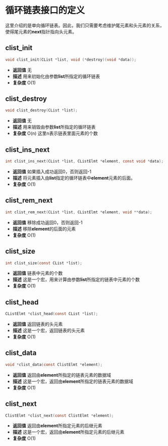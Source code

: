 # 循环链表接口的定义

这里介绍的是单向循环链表。因此，我们只需要考虑维护尾元素和头元素的关系，使得尾元素的**next**指针指向头元素。

## clist_init

```c
void clist_init(CList *list, void (*destroy)(void *data));
```

- **返回值** 无
- **描述** 用来初始化由参数**list**所指定的循环链表
- **复杂度** O(1)

## clist_destroy

```c
void clist_destroy(CList *list);
```

- **返回值** 无
- **描述** 用来销毁由参数**list**所指定的循环链表
- **复杂度** O(n) 这里n表示链表里面元素的个数

## clist_ins_next

```c
int clist_ins_next(CList *list, CListElmt *element, const void *data);
```

- **返回值** 如果插入成功返回0，否则返回-1
- **描述** 将元素插入由**list**指定的循环链表中**element**元素的后面。
- **复杂度** O(1)

## clist_rem_next

```c
int clist_rem_next(CList *list, CListElmt *element, void **data);
```

- **返回值** 移除成功返回0，否则返回-1
- **描述** 移除**element**的后面的元素
- **复杂度** O(1)

## clist_size

```c
int clist_size(const CList *list);
```

- **返回值** 链表中元素的个数
- **描述** 这是一个宏，用来计算由参数**list**所指定的链表中元素的个数
- **复杂度** O(1)

## clist_head

```c
CListElmt *clist_head(const CList *list);
```

- **返回值** 返回链表的头元素
- **描述** 这是一个宏，返回链表的头元素
- **复杂度** O(1)

## clist_data

```c
void *clist_data(const ClistElmt *element);
```

- **返回值** 返回由**element**所指定的链表元素的数据域
- **描述** 这是一个宏，返回由**element**所指定的链表元素的数据域
- **复杂度** O(1)

## clist_next

```c
ClistElmt *clist_next(const ClistElmt *element);
```

- **返回值** 返回由**element**所指定元素的后继元素
- **描述** 这是一个宏，返回由**element**所指定元素的后继元素
- **复杂度** O(1)

